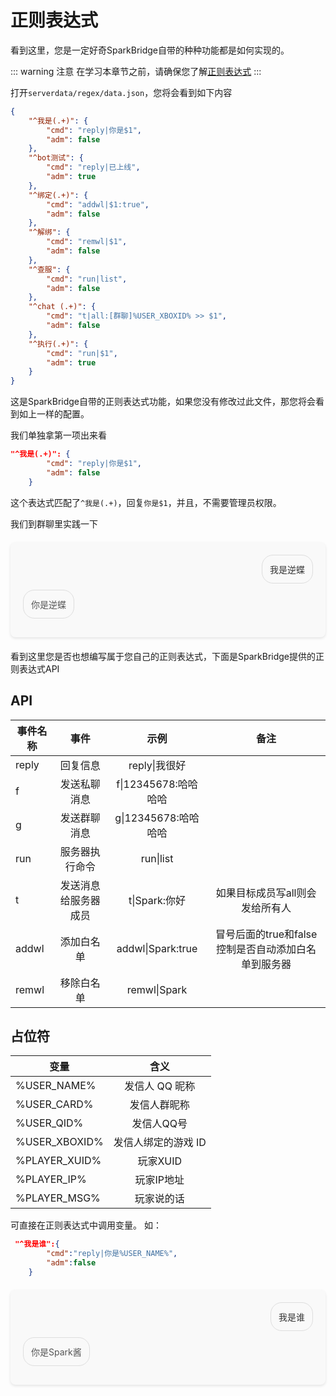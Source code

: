 # 正则表达式

看到这里，您是一定好奇SparkBridge自带的种种功能都是如何实现的。

::: warning 注意
在学习本章节之前，请确保您了解[正则表达式](https://www.runoob.com/regexp/regexp-syntax.html)
:::

打开`serverdata/regex/data.json`，您将会看到如下内容

``` json
{
    "^我是(.+)": {
        "cmd": "reply|你是$1",
        "adm": false
    },
    "^bot测试": {
        "cmd": "reply|已上线",
        "adm": true
    },
    "^绑定(.+)": {
        "cmd": "addwl|$1:true",
        "adm": false
    },
    "^解绑": {
        "cmd": "remwl|$1",
        "adm": false
    },
    "^查服": {
        "cmd": "run|list",
        "adm": false
    },
    "^chat (.+)": {
        "cmd": "t|all:[群聊]%USER_XBOXID% >> $1",
        "adm": false
    },
    "^执行(.+)": {
        "cmd": "run|$1",
        "adm": true
    }
}
```

这是SparkBridge自带的正则表达式功能，如果您没有修改过此文件，那您将会看到如上一样的配置。

我们单独拿第一项出来看

``` json
"^我是(.+)": {
        "cmd": "reply|你是$1",
        "adm": false
    }
```

这个表达式匹配了`^我是(.+)`，回复`你是$1`，并且，不需要管理员权限。

我们到群聊里实践一下

<div class="dialogue">
  
  <!-- 用户2 发言 -->
  <div class="bubble user-2">我是逆蝶</div>
  <div class="clear"></div>
  
  <!-- 用户1 发言 -->
  <div class="bubble user-1">你是逆蝶</div>
  <div class="clear"></div>
</div>




看到这里您是否也想编写属于您自己的正则表达式，下面是SparkBridge提供的正则表达式API

## API

| 事件名称       |      事件     |  示例     |  备注 |  
| ------------- | :-----------: |  :-----------: | :-----------: | 
| reply     | 回复信息 | reply\|我很好 |
|f      |  发送私聊消息    |f\|12345678:哈哈哈哈 | 
| g|  发送群聊消息   | g\|12345678:哈哈哈哈|
| run|  服务器执行命令   | run\|list |
| t|  发送消息给服务器成员  | t\|Spark:你好|如果目标成员写all则会发给所有人|
| addwl|  添加白名单 | addwl\|Spark:true|冒号后面的true和false控制是否自动添加白名单到服务器|
|remwl|移除白名单|remwl\|Spark|

## 占位符

|变量	|含义|
| ------------- | :-----------: | 
|%USER_NAME%	|发信人 QQ 昵称|
|%USER_CARD%	|发信人群昵称|
|%USER_QID%| 发信人QQ号|
|%USER_XBOXID%	|发信人绑定的游戏 ID|
|%PLAYER_XUID%|玩家XUID|
|%PLAYER_IP%|玩家IP地址|
|%PLAYER_MSG%|玩家说的话|


可直接在正则表达式中调用变量。 如：

``` json
 "^我是谁":{
        "cmd":"reply|你是%USER_NAME%",
        "adm":false
    }
```
<div class="dialogue">
  
  <!-- 用户2 发言 -->
  <div class="bubble user-2">我是谁</div>
  <div class="clear"></div>
  
  <!-- 用户1 发言 -->
  <div class="bubble user-1">你是Spark酱</div>
  <div class="clear"></div>
</div>


<style>
    .dialogue {
      max-width: 600px;
      margin: 20px auto;
      padding: 20px;
      background-color: #f9f9f9;
      border-radius: 8px;
      box-shadow: 0 2px 4px rgba(0, 0, 0, 0.1);
    }

    .bubble {
      position: relative;
      margin-bottom: 10px;
      padding: 12px;
      border-radius: 18px;
      font-size: 1em;
      background-color: transparent; /* 背景设为透明 */
      border: 1px solid #ddd; /* 添加边框以增加可见性 */
      word-wrap: break-word; /* 确保文本可以换行 */
    }

    .bubble.user-1 {
      float: left;
      color: #555; /* 可以为不同用户设置不同的文本颜色 */
    }

    .bubble.user-2 {
      float: right;
      color: #333; /* 可以为不同用户设置不同的文本颜色 */
    }

    .bubble::before {
      content: "";
      position: absolute;
      width: 0;
      height: 0;
      border-style: solid;
      border-color: transparent;
    }

    .clear {
      clear: both;
    }
  </style>